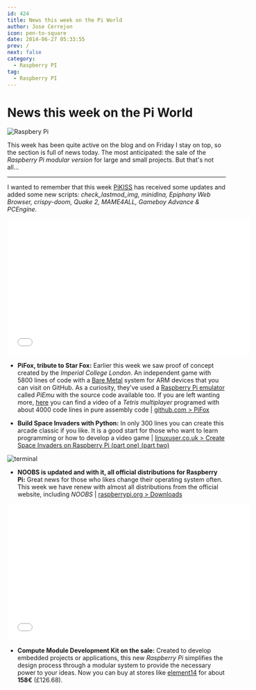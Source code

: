 ```yaml
---
id: 424
title: News this week on the Pi World
author: Jose Cerrejon
icon: pen-to-square
date: 2014-06-27 05:33:55
prev: /
next: false
category:
  - Raspberry PI
tag:
  - Raspberry PI
---
```


# News this week on the Pi World

![Raspbery Pi](/images/RPi_compute_module.png)

This week has been quite active on the blog and on Friday I stay on top, so the section is full of news today. The most anticipated: the sale of the *Raspberry Pi modular version* for large and small  projects. But that's not all...

- - -
I wanted to remember that this week [PiKISS](https://github.com/jmcerrejon/PiKISS) has received some updates and added some new scripts: *check_lastmod_img, minidlna, Epiphany Web Browser, crispy-doom, Quake 2, MAME4ALL, Gameboy Advance & PCEngine.*
 
<iframe width="560" height="315" src="//www.youtube.com/embed/-5n9IxSQH1M" frameborder="0" allowfullscreen></iframe>

* **PiFox, tribute to Star Fox:** Earlier this week we saw proof of concept created by the *Imperial College London*. An independent game with 5800 lines of code with a [Bare Metal](http://www.techopedia.com/definition/16810/bare-metal-environment) system for ARM devices that you can visit on GitHub. As a curiosity, they've used a [Raspberry Pi emulator](https://github.com/ICTeam28/PiEmu) called *PiEmu* with the source code available too. If you are left wanting more, [here](https://www.youtube.com/watch?v=hTqKRdcKZ9k) you can find a video of a *Tetris multiplayer* programed with about 4000 code lines in pure assembly code | [github.com > PiFox](https://github.com/ICTeam28/PiFox)

* **Build Space Invaders with Python:** In only 300 lines you can create this arcade classic if you like. It is a good start for those who want to learn programming or how to develop a video game | [linuxuser.co.uk > Create Space Invaders on Raspberry Pi (part one) ](http://www.linuxuser.co.uk/tutorials/create-space-invaders-on-raspberry-pi-part-one) [(part two)](http://www.linuxuser.co.uk/tutorials/create-space-invaders-on-raspberry-pi-part-two)

![terminal](/images/2014/06/imgUpdated.png)

* **NOOBS is updated and with it, all official distributions for Raspberry Pi:** Great news for those who likes change their operating system often. This week we have renew with almost all distributions from the official website, including *NOOBS* | [raspberrypi.org > Downloads](http://www.raspberrypi.org/downloads/)

<iframe width="560" height="315" src="//www.youtube.com/embed/V7VlG1l7cMo" frameborder="0" allowfullscreen></iframe>

* **Compute Module Development Kit on the sale:** Created to develop embedded projects or applications, this new *Raspberry Pi* simplifies the design process through a modular system to provide the necessary power to your ideas. Now you can buy at stores like [element14](http://www.element14.com/community/docs/DOC-67398?ICID=picompute-module-learn) for about **158&euro;** (&pound;126.68).
